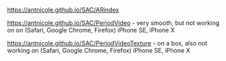 https://antnicole.github.io/SAC/ARindex

https://antnicole.github.io/SAC/PeriodVideo - very smooth, but not working on on (Safari, Google Chrome, Firefox) iPhone SE, iPhone X

https://antnicole.github.io/SAC/PeriodVideoTexture - on a box, also not working on (Safari, Google Chrome, Firefox) iPhone SE, iPhone X
